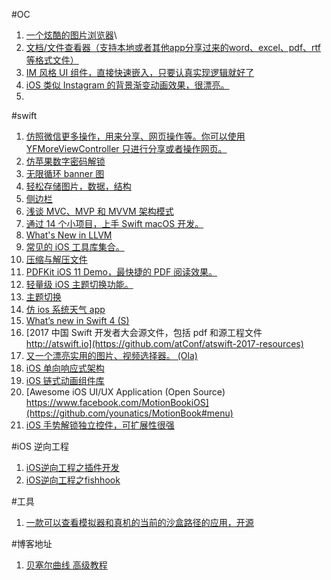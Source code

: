 #OC
1. [一个炫酷的图片浏览器](https://github.com/cbangchen/CBPic2ker)\
2. [文档/文件查看器（支持本地或者其他app分享过来的word、excel、pdf、rtf等格式文件）](https://github.com/jinht/DocViewer)
3. [IM 风格 UI 组件，直接快速嵌入，只要认真实现逻辑就好了](https://github.com/jpush/aurora-imui)
4. [iOS 类似 Instagram 的背景渐变动画效果，很漂亮。 ](https://github.com/cruisediary/Pastel)
5. 

#swift
1. [仿照微信更多操作，用来分享、网页操作等。你可以使用 YFMoreViewController 只进行分享或者操作网页。](https://github.com/yeziahehe/YFMoreViewController)
2. [仿苹果数字密码解锁](https://github.com/Ryasnoy/AppLocker)
3. [无限循环 banner 图](https://github.com/12207480/TYCyclePagerView)
4. [轻松存储图片，数据，结构](https://github.com/saoudrizwan/Disk)
5. [侧边栏](https://github.com/fahidattique55/FAPanels)
6. [浅谈 MVC、MVP 和 MVVM 架构模式](https://draveness.me/mvx)
7. [通过 14 个小项目，上手 Swift macOS 开发。](https://github.com/KrisYu/swift14macOSApps)
8. [What's New in LLVM](http://yulingtianxia.com/blog/2017/07/17/What-s-New-in-LLVM-2017/)
9. [常见的 iOS 工具库集合。](https://github.com/marcoarment/FCUtilities)
10. [压缩与解压文件](https://github.com/Meniny/Zipper)
11. [PDFKit iOS 11 Demo，最快捷的 PDF 阅读效果。](https://github.com/kishikawakatsumi/BookReader)
12. [轻量级 iOS 主题切换功能。](https://github.com/regexident/Gestalt)
13. [主题切换](https://github.com/onmyway133/Themes)
13. [仿 ios 系统天气 app](https://github.com/SwiftTsubame/iOS11Weather)
14. [Whatʼs new in Swift 4 (S)](https://github.com/ole/whats-new-in-swift-4)
15. [2017 中国 Swift 开发者大会源文件，包括 pdf 和源工程文件 http://atswift.io](https://github.com/atConf/atswift-2017-resources)
16. [又一个漂亮实用的图片、视频选择器。 (Ola)](https://github.com/tilltue/TLPhotoPicker)
17. [iOS 单向响应式架构](https://github.com/ReactorKit/ReactorKit)
18. [iOS 链式动画组件库](https://github.com/satoshin21/Anima)
19. [Awesome iOS UI/UX Application (Open Source) https://www.facebook.com/MotionBookiOS](https://github.com/younatics/MotionBook#menu)
20. [iOS 手势解锁独立控件，可扩展性很强 ](https://github.com/hsuanchih/CCGestureLock-Swift)

#iOS 逆向工程
1. [iOS逆向工程之插件开发](http://www.imlifengfeng.com/blog/?p=677)
2. [iOS逆向工程之fishhook](http://www.imlifengfeng.com/blog/?p=692)

#工具
1. [一款可以查看模拟器和真机的当前的沙盒路径的应用，开源](https://github.com/luckytianyiyan/TySimulator)


#博客地址
1. [贝塞尔曲线 高级教程](https://pomax.github.io/bezierinfo/zh-CN/)


